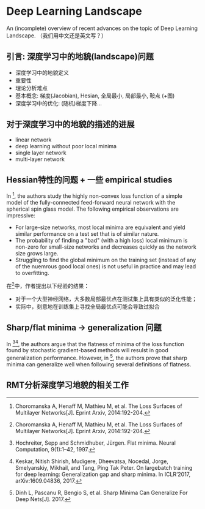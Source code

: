 # Deep Learning Landscape
An (incomplete) overview of recent advances on the topic of Deep Learning Landscape. （我们用中文还是英文写？）

## 引言: 深度学习中的地貌(landscape)问题
* 深度学习中的地貌定义
* 重要性
* 理论分析难点
* 基本概念: 梯度(Jacobian), Hesian, 全局最小, 局部最小, 鞍点 (+图)
* 深度学习中的优化: (随机)梯度下降...

## 对于深度学习中的地貌的描述的进展
* linear network
* deep learning without poor local minima
* single layer network
* multi-layer network

## Hessian特性的问题 + 一些 empirical studies
In [^1], the authors study the highly non-convex loss function of a simple model of the fully-connected feed-forward neural network with the spherical spin glass model. The following empirical observations are impressive:
* For large-size networks, most local minima are equivalent and yield similar performance on a test set that is of similar nature.
* The probability of finding a "bad" (with a high loss) local minimum is non-zero for small-size networks and decreases quickly as the network size grows large.
* Struggling to find the global minimum on the training set (instead of any of the nuemrous good local ones) is not useful in practice and may lead to overfitting.

在[^1]中，作者提出以下经验的结果：
* 对于一个大型神经网络，大多数局部最优点在测试集上具有类似的泛化性能；
* 实际中，刻意地在训练集上寻找全局最优点可能会导致过拟合
## Sharp/flat minima -> generalization 问题

In [^3][^4], the authors argue that the flatness of minima of the loss function found by stochastic gradient-based methods will resulst  in good generalization performance. However, in [^5], the authors prove that sharp minima can generalize well when following several definitions of flatness.
## RMT分析深度学习地貌的相关工作


[^1]: Choromanska A, Henaff M, Mathieu M, et al. The Loss Surfaces of Multilayer Networks\[J\]. Eprint Arxiv, 2014:192-204.

[^3]: Hochreiter, Sepp and Schmidhuber, Jürgen. Flat minima. Neural Computation, 9(1):1–42, 1997.

[^4]: Keskar, Nitish Shirish, Mudigere, Dheevatsa, Nocedal, Jorge, Smelyanskiy, Mikhail, and Tang, Ping Tak Peter. On largebatch training for deep learning: Generalization gap and sharp minima. In ICLR’2017, arXiv:1609.04836, 2017.

[^5]: Dinh L, Pascanu R, Bengio S, et al. Sharp Minima Can Generalize For Deep Nets\[J\]. 2017.
